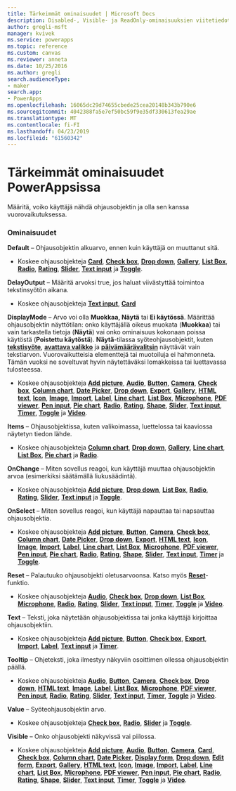 ```yaml
---
title: Tärkeimmät ominaisuudet | Microsoft Docs
description: Disabled-, Visible- ja ReadOnly-ominaisuuksien viitetiedot
author: gregli-msft
manager: kvivek
ms.service: powerapps
ms.topic: reference
ms.custom: canvas
ms.reviewer: anneta
ms.date: 10/25/2016
ms.author: gregli
search.audienceType:
- maker
search.app:
- PowerApps
ms.openlocfilehash: 16065dc29d74655cbede25cea20148b343b790e6
ms.sourcegitcommit: 4042388fa5e7ef50bc59f9e35df330613fea29ae
ms.translationtype: MT
ms.contentlocale: fi-FI
ms.lasthandoff: 04/23/2019
ms.locfileid: "61560342"
---
```

# <a name="core-properties-in-powerapps"></a>Tärkeimmät ominaisuudet PowerAppsissa
Määritä, voiko käyttäjä nähdä ohjausobjektin ja olla sen kanssa vuorovaikutuksessa.

### <a name="properties"></a>Ominaisuudet
**Default** – Ohjausobjektin alkuarvo, ennen kuin käyttäjä on muuttanut sitä.

* Koskee ohjausobjekteja **[Card](control-card.md)**, **[Check box](control-check-box.md)**, **[Drop down](control-drop-down.md)**, **[Gallery](control-gallery.md)**, **[List Box](control-list-box.md)**, **[Radio](control-radio.md)**, **[Rating](control-rating.md)**, **[Slider](control-slider.md)**, **[Text input](control-text-input.md)** ja **[Toggle](control-toggle.md)**.

**DelayOutput** – Määritä arvoksi true, jos haluat viivästyttää toimintoa tekstinsyötön aikana.

* Koskee ohjausobjekteja **[Text input](control-text-input.md)**, **[Card](control-card.md)**

**DisplayMode** – Arvo voi olla **Muokkaa, Näytä** tai **Ei käytössä**. Määrittää ohjausobjektin näyttötilan: onko käyttäjällä oikeus muokata (**Muokkaa**) tai vain tarkastella tietoja (**Näytä**) vai onko ominaisuus kokonaan poissa käytöstä (**Poistettu käytöstä**).  **Näytä**-tilassa syöteohjausobjektit, kuten **[tekstisyöte](control-text-input.md)**,  **[avattava valikko](control-drop-down.md)** ja **[päivämäärävalitsin](control-date-picker.md)** näyttävät vain tekstiarvon. Vuorovaikutteisia elementtejä tai muotoiluja ei hahmonneta.  Tämän vuoksi ne soveltuvat hyvin näytettäväksi lomakkeissa tai luettavassa tulosteessa.

* Koskee ohjausobjekteja **[Add picture](control-add-picture.md)**, **[Audio](control-audio-video.md)**, **[Button](control-button.md)**, **[Camera](control-camera.md)**, **[Check box](control-check-box.md)**, **[Column chart](control-column-line-chart.md)**, **[Date Picker](control-date-picker.md)**, **[Drop down](control-drop-down.md)**, **[Export](control-export-import.md)**, **[Gallery](control-gallery.md)**, **[HTML text](control-html-text.md)**, **[Icon](control-shapes-icons.md)**, **[Image](control-image.md)**, **[Import](control-export-import.md)**, **[Label](control-text-box.md)**, **[Line chart](control-column-line-chart.md)**, **[List Box](control-list-box.md)**, **[Microphone](control-microphone.md)**, **[PDF viewer](control-pdf-viewer.md)**, **[Pen input](control-pen-input.md)**, **[Pie chart](control-pie-chart.md)**, **[Radio](control-radio.md)**, **[Rating](control-rating.md)**, **[Shape](control-shapes-icons.md)**, **[Slider](control-slider.md)**, **[Text input](control-text-input.md)**, **[Timer](control-timer.md)**, **[Toggle](control-toggle.md)** ja **[Video](control-audio-video.md)**.

**Items** – Ohjausobjektissa, kuten valikoimassa, luettelossa tai kaaviossa näytetyn tiedon lähde.

* Koskee ohjausobjekteja **[Column chart](control-column-line-chart.md)**, **[Drop down](control-drop-down.md)**, **[Gallery](control-gallery.md)**, **[Line chart](control-column-line-chart.md)**, **[List Box](control-list-box.md)**, **[Pie chart](control-pie-chart.md)** ja **[Radio](control-radio.md)**.

**OnChange** – Miten sovellus reagoi, kun käyttäjä muuttaa ohjausobjektin arvoa (esimerkiksi säätämällä liukusäädintä).

* Koskee ohjausobjekteja **[Add picture](control-add-picture.md)**, **[Drop down](control-drop-down.md)**, **[List Box](control-list-box.md)**, **[Radio](control-radio.md)**, **[Rating](control-rating.md)**, **[Slider](control-slider.md)**, **[Text input](control-text-input.md)** ja **[Toggle](control-toggle.md)**.

**OnSelect** – Miten sovellus reagoi, kun käyttäjä napauttaa tai napsauttaa ohjausobjektia.

* Koskee ohjausobjekteja **[Add picture](control-add-picture.md)**, **[Button](control-button.md)**, **[Camera](control-camera.md)**, **[Check box](control-check-box.md)**, **[Column chart](control-column-line-chart.md)**, **[Date Picker](control-date-picker.md)**, **[Drop down](control-drop-down.md)**, **[Export](control-export-import.md)**, **[HTML text](control-html-text.md)**, **[Icon](control-shapes-icons.md)**, **[Image](control-image.md)**, **[Import](control-export-import.md)**, **[Label](control-text-box.md)**, **[Line chart](control-column-line-chart.md)**, **[List Box](control-list-box.md)**, **[Microphone](control-microphone.md)**, **[PDF viewer](control-pdf-viewer.md)**, **[Pen input](control-pen-input.md)**, **[Pie chart](control-pie-chart.md)**, **[Radio](control-radio.md)**, **[Rating](control-rating.md)**, **[Shape](control-shapes-icons.md)**, **[Slider](control-slider.md)**, **[Text input](control-text-input.md)**, **[Timer](control-timer.md)** ja **[Toggle](control-toggle.md)**.

**Reset** – Palautuuko ohjausobjekti oletusarvoonsa.  Katso myös **[Reset](../functions/function-reset.md)**-funktio.

* Koskee ohjausobjekteja **[Audio](control-audio-video.md)**, **[Check box](control-check-box.md)**, **[Drop down](control-drop-down.md)**, **[List Box](control-list-box.md)**, **[Microphone](control-microphone.md)**, **[Radio](control-radio.md)**, **[Rating](control-rating.md)**, **[Slider](control-slider.md)**, **[Text input](control-text-input.md)**, **[Timer](control-timer.md)**, **[Toggle](control-toggle.md)** ja **[Video](control-audio-video.md)**.

**Text** – Teksti, joka näytetään ohjausobjektissa tai jonka käyttäjä kirjoittaa ohjausobjektiin.

* Koskee ohjausobjekteja **[Add picture](control-add-picture.md)**, **[Button](control-button.md)**, **[Check box](control-check-box.md)**, **[Export](control-export-import.md)**, **[Import](control-export-import.md)**, **[Label](control-text-box.md)**, **[Text input](control-text-input.md)** ja **[Timer](control-timer.md)**.

**Tooltip** – Ohjeteksti, joka ilmestyy näkyviin osoittimen ollessa ohjausobjektin päällä.

* Koskee ohjausobjekteja **[Audio](control-audio-video.md)**, **[Button](control-button.md)**, **[Camera](control-camera.md)**, **[Check box](control-check-box.md)**, **[Drop down](control-drop-down.md)**, **[HTML text](control-html-text.md)**, **[Image](control-image.md)**, **[Label](control-text-box.md)**, **[List Box](control-list-box.md)**, **[Microphone](control-microphone.md)**, **[PDF viewer](control-pdf-viewer.md)**, **[Pen input](control-pen-input.md)**, **[Radio](control-radio.md)**, **[Rating](control-rating.md)**, **[Slider](control-slider.md)**, **[Text input](control-text-input.md)**, **[Timer](control-timer.md)**, **[Toggle](control-toggle.md)** ja **[Video](control-audio-video.md)**.

**Value** – Syöteohjausobjektin arvo.

* Koskee ohjausobjekteja **[Check box](control-check-box.md)**, **[Radio](control-radio.md)**, **[Slider](control-slider.md)** ja **[Toggle](control-toggle.md)**.

**Visible** – Onko ohjausobjekti näkyvissä vai piilossa.

* Koskee ohjausobjekteja **[Add picture](control-add-picture.md)**, **[Audio](control-audio-video.md)**, **[Button](control-button.md)**, **[Camera](control-camera.md)**, **[Card](control-card.md)**, **[Check box](control-check-box.md)**, **[Column chart](control-column-line-chart.md)**, **[Date Picker](control-date-picker.md)**, **[Display form](control-form-detail.md)**, **[Drop down](control-drop-down.md)**, **[Edit form](control-form-detail.md)**, **[Export](control-export-import.md)**, **[Gallery](control-gallery.md)**, **[HTML text](control-html-text.md)**, **[Icon](control-shapes-icons.md)**, **[Image](control-image.md)**, **[Import](control-export-import.md)**, **[Label](control-text-box.md)**, **[Line chart](control-column-line-chart.md)**, **[List Box](control-list-box.md)**, **[Microphone](control-microphone.md)**, **[PDF viewer](control-pdf-viewer.md)**, **[Pen input](control-pen-input.md)**, **[Pie chart](control-pie-chart.md)**, **[Radio](control-radio.md)**, **[Rating](control-rating.md)**, **[Shape](control-shapes-icons.md)**, **[Slider](control-slider.md)**, **[Text input](control-text-input.md)**, **[Timer](control-timer.md)**, **[Toggle](control-toggle.md)** ja **[Video](control-audio-video.md)**.

